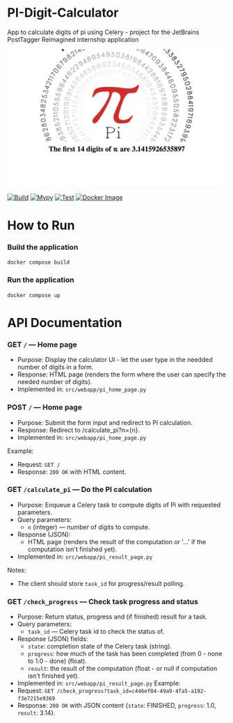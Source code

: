 # PI-Digit-Calculator
App to calculate digits of pi using Celery - project for the JetBrains PostTagger Reimagined internship application

![Application Result Page](imgs/application_example.png)

[![Build](https://github.com/Frexmax/PI-Digit-Calculator/actions/workflows/build.yml/badge.svg)](https://github.com/Frexmax/PI-Digit-Calculator/actions/workflows/build.yml)
[![Mypy](https://github.com/Frexmax/PI-Digit-Calculator/actions/workflows/mypy.yml/badge.svg)](https://github.com/Frexmax/PI-Digit-Calculator/actions/workflows/mypy.yml)
[![Test](https://github.com/Frexmax/PI-Digit-Calculator/actions/workflows/test.yml/badge.svg)](https://github.com/Frexmax/PI-Digit-Calculator/actions/workflows/test.yml)
[![Docker Image](https://github.com/Frexmax/PI-Digit-Calculator/actions/workflows/docker-image.yml/badge.svg)](https://github.com/Frexmax/PI-Digit-Calculator/actions/workflows/docker-image.yml)

# How to Run

### Build the application
```
docker compose build
```
### Run the application
```
docker compose up
```

# API Documentation

### GET `/` — Home page
- Purpose: Display the calculator UI - let the user type in the needded number of digits in a form.
- Response: HTML page (renders the form where the user can specify the needed number of digits).
- Implemented in: `src/webapp/pi_home_page.py`

### POST `/` — Home page
- Purpose: Submit the form input and redirect to Pi calculation.
- Response: Redirect to /calculate_pi?n={n}.
- Implemented in: `src/webapp/pi_home_page.py`

Example:
- Request: `GET /`
- Response: `200 OK` with HTML content.

### GET `/calculate_pi` — Do the PI calculation
- Purpose: Enqueue a Celery task to compute digits of Pi with requested parameters.
- Query parameters:
  - `n` (integer) — number of digits to compute.
- Response (JSON):
  - HTML page (renders the result of the computation or '...' if the computation isn't finished yet).
- Implemented in: `src/webapp/pi_result_page.py` 

Notes:
- The client should store `task_id` for progress/result polling.

### GET `/check_progress` — Check task progress and status
- Purpose: Return status, progress and (if finished) result for a task.
- Query parameters:
  - `task_id` — Celery task id to check the status of.
- Response (JSON) fields:
  - `state`: completion state of the Celery task (string).
  - `progress`: how much of the task has been completed (from 0 - none to 1.0 - done) (float).
  - `result`: the result of the computation (float - or null if computation isn't finished yet).
- Implemented in: `src/webapp/pi_result_page.py` 
Example:
- Request: `GET /check_progress?task_id=c446ef04-49a9-4fa5-a192-f3e7215e9369`
- Response: `200 OK` with JSON content {`state`: FINISHED, `progress`: 1.0, `result`: 3.14}.

